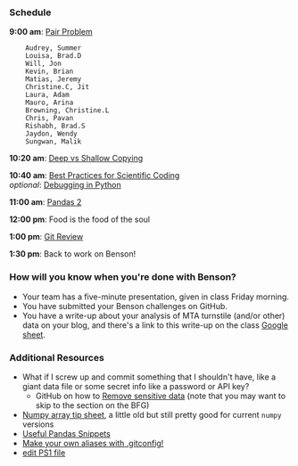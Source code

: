 ### Schedule


**9:00 am**: [Pair Problem](pair_prime.md)

		Audrey, Summer
		Louisa, Brad.D
		Will, Jon
		Kevin, Brian
		Matias, Jeremy
		Christine.C, Jit
		Laura, Adam
		Mauro, Arina
		Browning, Christine.L
		Chris, Pavan
		Rishabh, Brad.S
		Jaydon, Wendy
		Sungwan, Malik

**10:20 am**: [Deep vs Shallow Copying](deep_vs_shallow_copying.ipynb)

**10:40 am**: [Best Practices for Scientific Coding](pythonic_coding_slides.pdf )     
*optional*: [Debugging in Python](debugging+logging_slides.pdf)

**11:00 am**: [Pandas 2](pandas2_groupby_merge.ipynb)

**12:00 pm**: Food is the food of the soul

**1:00  pm**: [Git Review](git_workflow.md)

**1:30 pm**: Back to work on Benson!


### How will you know when you're done with Benson?

 * Your team has a five-minute presentation, given in class Friday morning.
 * You have submitted your Benson challenges on GitHub.
 * You have a write-up about your analysis of MTA turnstile (and/or other) data on your blog, and there's a link to this write-up on the class [Google sheet](placeholder).



### Additional Resources

 * What if I screw up and commit something that I shouldn't have, like a giant data file or some secret info like a password or API key?
     * GitHub on how to [Remove sensitive data](https://help.github.com/articles/remove-sensitive-data/) (note that you may want to skip to the section on the BFG)
 * [Numpy array tip sheet](http://pages.physics.cornell.edu/~myers/teaching/ComputationalMethods/python/arrays.html), a little old but still pretty good for current `numpy` versions
 * [Useful Pandas Snippets](http://www.swegler.com/becky/blog/2014/08/06/useful-pandas-snippets/)
 * [Make your own aliases with .gitconfig!](http://michaelwales.com/articles/make-gitconfig-work-for-you/)
 * [edit PS1 file](https://coderwall.com/p/fasnya/add-git-branch-name-to-bash-prompt)
